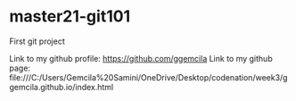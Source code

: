 # master21-git101
First git project

Link to my github profile: https://github.com/ggemcila
Link to my github page: file:///C:/Users/Gemcila%20Samini/OneDrive/Desktop/codenation/week3/ggemcila.github.io/index.html